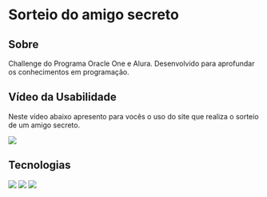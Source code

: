<h1>Sorteio do amigo secreto</h1>

<h2> Sobre</h2>
<p>Challenge do Programa Oracle One e Alura. Desenvolvido para aprofundar os conhecimentos em programação.</p>

<h2> Vídeo da Usabilidade</h2>
<p>Neste vídeo abaixo apresento para vocês o uso do site que realiza o sorteio de um amigo secreto.</p>

<img src="https://youtu.be/8i5d9Y96u7s">


##  Tecnologias
<div>
  <img src="https://img.shields.io/badge/HTML-239120?style=for-the-badge&logo=html5&logoColor=white">
  <img src="https://img.shields.io/badge/CSS-239120?&style=for-the-badge&logo=css3&logoColor=white">
  <img src="https://img.shields.io/badge/JavaScript-F7DF1E?style=for-the-badge&logo=javascript&logoColor=black">
</div>
